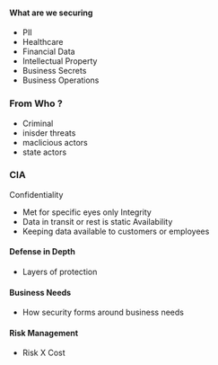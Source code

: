 #### What are we securing 
- PII
- Healthcare 
- Financial Data
- Intellectual Property
- Business Secrets
- Business Operations

### From Who ? 
- Criminal 
- inisder threats
- maclicious actors 
- state actors

### CIA
Confidentiality
- Met for specific eyes only
Integrity
- Data in transit or rest is static
Availability
- Keeping data available to customers or employees


#### Defense in Depth
- Layers of protection

#### Business Needs
- How security forms around business needs

#### Risk Management
- Risk X Cost

